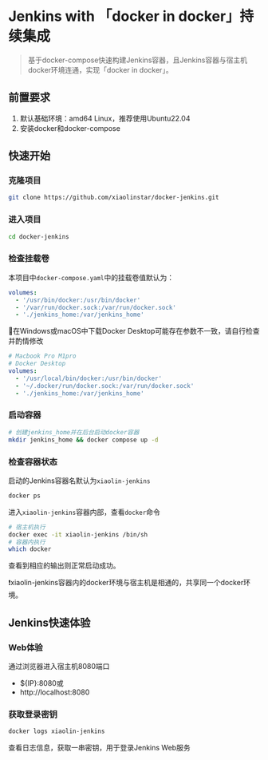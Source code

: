 # Jenkins with 「docker in docker」持续集成

> 基于docker-compose快速构建Jenkins容器，且Jenkins容器与宿主机docker环境连通，实现「docker in docker」。

## 前置要求

1. 默认基础环境：amd64 Linux，推荐使用Ubuntu22.04
2. 安装docker和docker-compose

## 快速开始

### 克隆项目

```bash
git clone https://github.com/xiaolinstar/docker-jenkins.git 
```

### 进入项目

```bash
cd docker-jenkins
```

### 检查挂载卷

本项目中`docker-compose.yaml`中的挂载卷值默认为：

```yaml
volumes:
  - '/usr/bin/docker:/usr/bin/docker'
  - '/var/run/docker.sock:/var/run/docker.sock'
  - './jenkins_home:/var/jenkins_home'
```

👀在Windows或macOS中下载Docker Desktop可能存在参数不一致，请自行检查并酌情修改

```yaml
# Macbook Pro M1pro 
# Docker Desktop
volumes:
  - '/usr/local/bin/docker:/usr/bin/docker'
  - '~/.docker/run/docker.sock:/var/run/docker.sock'
  - './jenkins_home:/var/jenkins_home'
```

### 启动容器

```bash
# 创建jenkins_home并在后台启动docker容器
mkdir jenkins_home && docker compose up -d 
```

### 检查容器状态

启动的Jenkins容器名默认为`xiaolin-jenkins`

```bash
docker ps
```

进入`xiaolin-jenkins`容器内部，查看`docker`命令

```bash
# 宿主机执行
docker exec -it xiaolin-jenkins /bin/sh
# 容器内执行
which docker
```

查看到相应的输出则正常启动成功。

❗️xiaolin-jenkins容器内的docker环境与宿主机是相通的，共享同一个docker环境。

## Jenkins快速体验

### Web体验

通过浏览器进入宿主机8080端口

- ${IP}:8080或
- http://localhost:8080

### 获取登录密钥

```bash
docker logs xiaolin-jenkins
```

查看日志信息，获取一串密钥，用于登录Jenkins Web服务
